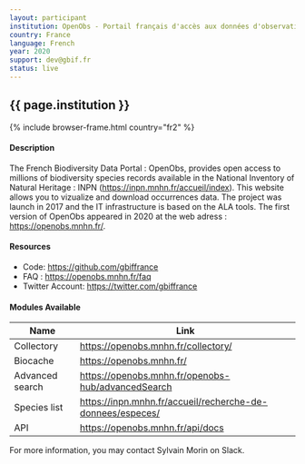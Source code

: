 ```yaml
---
layout: participant
institution: OpenObs - Portail français d'accès aux données d'observation sur les espèces, UMS Patrinat (OFB, CNRS, MNHN)
country: France
language: French
year: 2020
support: dev@gbif.fr
status: live
---
```


## {{ page.institution }}

{% include browser-frame.html country="fr2" %}

#### Description 

The French Biodiversity Data Portal : OpenObs, provides open access to millions of biodiversity species records available in the National Inventory of Natural Heritage : INPN (https://inpn.mnhn.fr/accueil/index). This website allows you to vizualize and download occurrences data. The project was launch in 2017 and the IT infrastructure is based on the ALA tools. The first version of OpenObs appeared in 2020 at the web adress : https://openobs.mnhn.fr/.

#### Resources

- Code: https://github.com/gbiffrance
- FAQ : https://openobs.mnhn.fr/faq
- Twitter Account: https://twitter.com/gbiffrance

#### Modules Available 

| Name              | Link                                                                  | 
| ------------------|-----------------------------------------------------------------------|
| Collectory        | https://openobs.mnhn.fr/collectory/                                   |
| Biocache          | https://openobs.mnhn.fr/                                              |
| Advanced search   | https://openobs.mnhn.fr/openobs-hub/advancedSearch                    |
| Species list      | https://inpn.mnhn.fr/accueil/recherche-de-donnees/especes/            |
| API               | https://openobs.mnhn.fr/api/docs |




For more information, you may contact Sylvain Morin on Slack.
